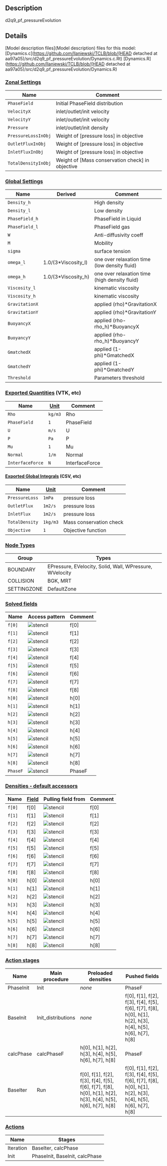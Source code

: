 

## Description
d2q9_pf_pressureEvolution


## Details
[Model description files](Model description) files for this model:
[Dynamics.c](https://github.com/llaniewski/TCLB/blob/(HEAD detached at aa97a05)/src/d2q9_pf_pressureEvolution/Dynamics.c.Rt)
[Dynamics.R](https://github.com/llaniewski/TCLB/blob/(HEAD detached at aa97a05)/src/d2q9_pf_pressureEvolution/Dynamics.R)

### [Zonal Settings](Settings)

| Name | Comment |
| --- | --- |
|`PhaseField`|Initial PhaseField distribution|
|`VelocityX`|inlet/outlet/init velocity|
|`VelocityY`|inlet/outlet/init velocity|
|`Pressure`|inlet/outlet/init density|
|`PressureLossInObj`|Weight of [pressure loss] in objective|
|`OutletFluxInObj`|Weight of [pressure loss] in objective|
|`InletFluxInObj`|Weight of [pressure loss] in objective|
|`TotalDensityInObj`|Weight of [Mass conservation check] in objective|


### [Global Settings](Settings)

| Name | Derived | Comment |
| --- | --- | --- |
|`Density_h`||High density|
|`Density_l`||Low  density|
|`PhaseField_h`||PhaseField in Liquid|
|`PhaseField_l`||PhaseField gas|
|`W`||Anti-diffusivity coeff|
|`M`||Mobility|
|`sigma`||surface tension|
|`omega_l`|1.0/(3*Viscosity_l)|one over relaxation time (low density fluid)|
|`omega_h`|1.0/(3*Viscosity_h)|one over relaxation time (high density fluid)|
|`Viscosity_l`||kinematic viscosity|
|`Viscosity_h`||kinematic viscosity|
|`GravitationX`||applied (rho)*GravitationX|
|`GravitationY`||applied (rho)*GravitationY|
|`BuoyancyX`||applied (rho-rho_h)*BuoyancyX|
|`BuoyancyY`||applied (rho-rho_h)*BuoyancyY|
|`GmatchedX`||applied (1-phi)*GmatchedX|
|`GmatchedY`||applied (1-phi)*GmatchedY|
|`Threshold`||Parameters threshold|

### [Exported Quantities](Quantities) (VTK, etc)

| Name | [Unit](Units) | Comment |
| --- | --- | --- |
|`Rho`|`kg/m3`|Rho|
|`PhaseField`|`1`|PhaseField|
|`U`|`m/s`|U|
|`P`|`Pa`|P|
|`Mu`|`1`|Mu|
|`Normal`|`1/m`|Normal|
|`InterfaceForce`|`N`|InterfaceForce|

#### [Exported Global Integrals](Globals) (CSV, etc)

| Name | [Unit](Units) | Comment |
| --- | --- | --- |
|`PressureLoss`|`1mPa`|pressure loss|
|`OutletFlux`|`1m2/s`|pressure loss|
|`InletFlux`|`1m2/s`|pressure loss|
|`TotalDensity`|`1kg/m3`|Mass conservation check|
|`Objective`|`1`|Objective function|

### [Node Types](Node-Types)

| Group | Types |
| --- | --- |
|BOUNDARY|EPressure, EVelocity, Solid, Wall, WPressure, WVelocity|
|COLLISION|BGK, MRT|
|SETTINGZONE|DefaultZone|

### [Solved fields](Fields)

| Name | Access pattern | Comment |
| --- | --- | --- |
|`f[0]`|![stencil](/images/st_a2p0p0p0p0p0p0.png)|f[0]|
|`f[1]`|![stencil](/images/st_a2n1p0p0n1p0p0.png)|f[1]|
|`f[2]`|![stencil](/images/st_a2p0n1p0p0n1p0.png)|f[2]|
|`f[3]`|![stencil](/images/st_a2p1p0p0p1p0p0.png)|f[3]|
|`f[4]`|![stencil](/images/st_a2p0p1p0p0p1p0.png)|f[4]|
|`f[5]`|![stencil](/images/st_a2n1n1p0n1n1p0.png)|f[5]|
|`f[6]`|![stencil](/images/st_a2p1n1p0p1n1p0.png)|f[6]|
|`f[7]`|![stencil](/images/st_a2p1p1p0p1p1p0.png)|f[7]|
|`f[8]`|![stencil](/images/st_a2n1p1p0n1p1p0.png)|f[8]|
|`h[0]`|![stencil](/images/st_a2p0p0p0p0p0p0.png)|h[0]|
|`h[1]`|![stencil](/images/st_a2n1p0p0n1p0p0.png)|h[1]|
|`h[2]`|![stencil](/images/st_a2p0n1p0p0n1p0.png)|h[2]|
|`h[3]`|![stencil](/images/st_a2p1p0p0p1p0p0.png)|h[3]|
|`h[4]`|![stencil](/images/st_a2p0p1p0p0p1p0.png)|h[4]|
|`h[5]`|![stencil](/images/st_a2n1n1p0n1n1p0.png)|h[5]|
|`h[6]`|![stencil](/images/st_a2p1n1p0p1n1p0.png)|h[6]|
|`h[7]`|![stencil](/images/st_a2p1p1p0p1p1p0.png)|h[7]|
|`h[8]`|![stencil](/images/st_a2n1p1p0n1p1p0.png)|h[8]|
|`PhaseF`|![stencil](/images/st_a2n2n2p0p2p2p0.png)|PhaseF|

### [Densities - default accessors](Densities)

| Name | [Field](Fields) | Pulling field from | Comment |
| --- | --- | --- | --- |
|`f[0]`|f[0]|![stencil](/images/st_a2p0p0p0p0p0p0.png)|f[0]|
|`f[1]`|f[1]|![stencil](/images/st_a2p1p0p0p1p0p0.png)|f[1]|
|`f[2]`|f[2]|![stencil](/images/st_a2p0p1p0p0p1p0.png)|f[2]|
|`f[3]`|f[3]|![stencil](/images/st_a2n1p0p0n1p0p0.png)|f[3]|
|`f[4]`|f[4]|![stencil](/images/st_a2p0n1p0p0n1p0.png)|f[4]|
|`f[5]`|f[5]|![stencil](/images/st_a2p1p1p0p1p1p0.png)|f[5]|
|`f[6]`|f[6]|![stencil](/images/st_a2n1p1p0n1p1p0.png)|f[6]|
|`f[7]`|f[7]|![stencil](/images/st_a2n1n1p0n1n1p0.png)|f[7]|
|`f[8]`|f[8]|![stencil](/images/st_a2p1n1p0p1n1p0.png)|f[8]|
|`h[0]`|h[0]|![stencil](/images/st_a2p0p0p0p0p0p0.png)|h[0]|
|`h[1]`|h[1]|![stencil](/images/st_a2p1p0p0p1p0p0.png)|h[1]|
|`h[2]`|h[2]|![stencil](/images/st_a2p0p1p0p0p1p0.png)|h[2]|
|`h[3]`|h[3]|![stencil](/images/st_a2n1p0p0n1p0p0.png)|h[3]|
|`h[4]`|h[4]|![stencil](/images/st_a2p0n1p0p0n1p0.png)|h[4]|
|`h[5]`|h[5]|![stencil](/images/st_a2p1p1p0p1p1p0.png)|h[5]|
|`h[6]`|h[6]|![stencil](/images/st_a2n1p1p0n1p1p0.png)|h[6]|
|`h[7]`|h[7]|![stencil](/images/st_a2n1n1p0n1n1p0.png)|h[7]|
|`h[8]`|h[8]|![stencil](/images/st_a2p1n1p0p1n1p0.png)|h[8]|

### [Action stages](Stages)

| Name | Main procedure | Preloaded densities | Pushed fields |
| --- | --- | --- | --- |
|PhaseInit|Init|_none_|PhaseF|
|BaseInit|Init_distributions|_none_|f[0], f[1], f[2], f[3], f[4], f[5], f[6], f[7], f[8], h[0], h[1], h[2], h[3], h[4], h[5], h[6], h[7], h[8]|
|calcPhase|calcPhaseF|h[0], h[1], h[2], h[3], h[4], h[5], h[6], h[7], h[8]|PhaseF|
|BaseIter|Run|f[0], f[1], f[2], f[3], f[4], f[5], f[6], f[7], f[8], h[0], h[1], h[2], h[3], h[4], h[5], h[6], h[7], h[8]|f[0], f[1], f[2], f[3], f[4], f[5], f[6], f[7], f[8], h[0], h[1], h[2], h[3], h[4], h[5], h[6], h[7], h[8]|


### [Actions](Stages)

| Name | Stages |
| --- | --- |
|Iteration|BaseIter, calcPhase|
|Init|PhaseInit, BaseInit, calcPhase|

